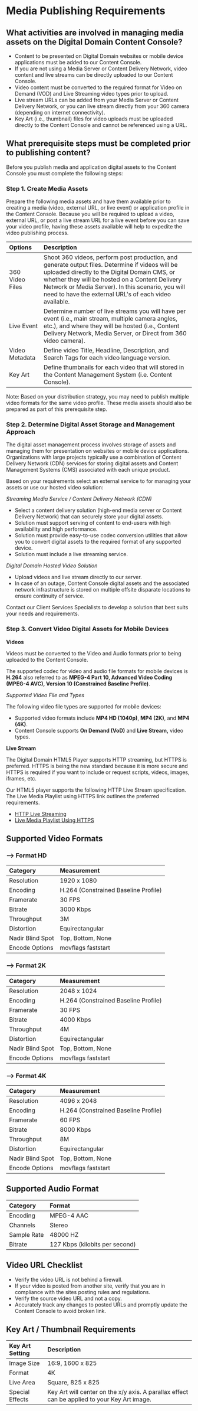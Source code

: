 # Media Publishing Requirements

## What activities are involved in managing media assets on the Digital Domain Content Console?

* Content to be presented on Digital Domain websites or mobile device applications must be added to our Content Console.
* If you are not using a Media Server or Content Delivery Network, video content and live streams can be directly uploaded to our Content Console.
* Video content must be converted to the required format for Video on Demand (VOD) and Live Streaming video types prior to upload.
* Live stream URLs can be added from your Media Server or Content Delivery Network, or you can live stream directly from your 360 camera (depending on internet connectivity).
* Key Art (i.e., thumbnail) files for video uploads must be uploaded directly to the Content Console and cannot be referenced using a URL.

## What prerequisite steps must be completed prior to publishing content?

Before you publish media and application digital assets to the Content Console you must complete the following steps:

### Step 1. Create Media Assets

Prepare the following media assets and have them available prior to creating a media (video, external URL, or live event) or application profile in the Content Console. Because you will be required to upload a video, external URL, or post a live stream URL for a live event before you can save your video profile, having these assets available will help to expedite the video publishing process.

| Options          | Description                |
|:-------------------|:-------------------------------------|
| 360 Video Files       | Shoot 360 videos, perform post production, and generate output files. Determine if videos will be uploaded directly to the Digital Domain CMS, or whether they will be hosted on a Content Delivery Network or Media Server). In this scenario, you will need to have the external URL's of each video available.           |
| Live Event     | Determine number of live streams you will have per event (i.e., main stream, multiple camera angles, etc.), and where they will be hosted (i.e., Content Delivery Network, Media Server, or Direct from 360 video camera).           |
| Video Metadata         | Define video Title, Headline, Description, and Search Tags for each video language version. |
| Key Art          | Define thumbnails for each video that will stored in the Content Management System (i.e. Content Console).|

Note: Based on your distribution strategy, you may need to publish multiple video formats for the same video profile. These media assets should also be prepared as part of this prerequisite step.

### Step 2. Determine Digital Asset Storage and Management Approach

The digital asset management process involves storage of assets and managing them for presentation on websites or mobile device applications. Organizations with large projects typically use a combination of Content Delivery Network (CDN) services for storing digital assets and Content Management Systems (CMS) associated with each unique product.  

Based on your requirements select an external service to for managing your assets or use our hosted video solution:

*Streaming Media Service / Content Delivery Network (CDN)*

* Select a content delivery solution (high-end media server or Content Delivery Network) that can securely store your digital assets.
* Solution must support serving of content to end-users with high availability and high performance.
* Solution must provide easy-to-use codec conversion utilities that allow you to convert digital assets to the required format of any supported device.
* Solution must include a live streaming service.

*Digital Domain Hosted Video Solution*

* Upload videos and live stream directly to our server.
* In case of an outage, Content Console digital assets and the associated network infrastructure is stored on multiple offsite disparate locations to ensure continuity of service.

Contact our Client Services Specialists to develop a solution that best suits your needs and requirements.

### Step 3. Convert Video Digital Assets for Mobile Devices

**Videos**

Videos must be converted to the Video and Audio formats prior to being uploaded to the Content Console.

The supported codec for video and audio file formats for mobile devices is **H.264** also referred to as **MPEG-4 Part 10, Advanced Video Coding (MPEG-4 AVC), Version 10 (Constrained Baseline Profile)**.

*Supported Video File and Types*

The following video file types are supported for mobile devices:

*	Supported video formats include **MP4 HD (1040p)**, **MP4 (2K)**, and **MP4 (4K)**.
* Content Console supports **On Demand (VoD)** and **Live Stream,** video types.

**Live Stream**

The Digital Domain HTML5 Player supports HTTP streaming, but HTTPS is preferred. HTTPS is being the new standard because it is more secure and HTTPS is required if you want to include or request scripts, videos, images, iframes, etc.

Our HTML5 player supports the following HTTP Live Stream specification. The Live Media Playlist using HTTPS link outlines the preferred requirements. 

* [HTTP Live Streaming](https://tools.ietf.org/html/draft-pantos-http-live-streaming-19)
* [Live Media Playlist Using HTTPS](https://tools.ietf.org/html/draft-pantos-http-live-streaming-19#section-8.2)

## Supported Video Formats

### --> Format HD

| Category         | Measurement                          |
|:-----------------|:-------------------------------------|
| Resolution       | 1920 x 1080                          |
| Encoding         | H.264 (Constrained Baseline Profile) |
| Framerate        | 30 FPS                               |
| Bitrate          | 3000 Kbps                           |
| Throughput       | 3M                                   |
| Distortion	   | Equirectangular   	 		  |
| Nadir Blind Spot | Top, Bottom, None 	 	          |
| Encode Options   | movflags faststart    		  |

### --> Format 2K
| Category         | Measurement                          |
|:-----------------|:-------------------------------------|
| Resolution       | 2048 x 1024			  |
| Encoding         | H.264 (Constrained Baseline Profile) |
| Framerate        | 30 FPS                               |
| Bitrate          | 4000 Kbps                            |
| Throughput       | 4M                                   |
| Distortion	   | Equirectangular   	 		  |
| Nadir Blind Spot | Top, Bottom, None 	 	          |
| Encode Options   | movflags faststart    		  |

### --> Format 4K
| Category         | Measurement                          |
|:-----------------|:-------------------------------------|
| Resolution       | 4096 x 2048			  |
| Encoding         | H.264 (Constrained Baseline Profile) |
| Framerate        | 60 FPS                               |
| Bitrate          | 8000 Kbps                          |
| Throughput       | 8M                                   |
| Distortion	   | Equirectangular   	 		  |
| Nadir Blind Spot | Top, Bottom, None 	 	          |
| Encode Options   | movflags faststart    		  |

## Supported Audio Format

| Category        | Format                                |
|:----------------|:--------------------------------------|
| Encoding        | MPEG-4 AAC                            |
| Channels        | Stereo                                |
| Sample Rate     | 48000 HZ                              |
| Bitrate         | 127 Kbps (kilobits per second)        |


## Video URL Checklist

* Verify the video URL is not behind a firewall.
* If your video is posted from another site, verify that you are in compliance with the sites posting rules and regulations.
* Verify the source video URL and not a copy.
* Accurately track any changes to posted URLs and promptly update the Content Console to avoid broken link.

## Key Art / Thumbnail Requirements

| Key Art Setting       | Description            |
|:-----------------|:-------------------------------------|
| Image Size    | 16:9, 1600 x 825     |
| Format    | 4K           |
| Live Area    | Square, 825 x 825           |
| Special Effects | Key Art will center on the x/y axis. A parallax effect can be applied to your Key Art image.  |
